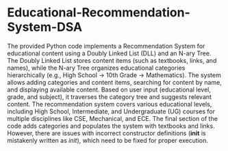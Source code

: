 # Educational-Recommendation-System-DSA
The provided Python code implements a Recommendation System for educational content using a Doubly Linked List (DLL) and an N-ary Tree. The Doubly Linked List stores content items (such as textbooks, links, and names), while the N-ary Tree organizes educational categories hierarchically (e.g., High School → 10th Grade → Mathematics). The system allows adding categories and content items, searching for content by name, and displaying available content. Based on user input (educational level, grade, and subject), it traverses the category tree and suggests relevant content. The recommendation system covers various educational levels, including High School, Intermediate, and Undergraduate (UG) courses for multiple disciplines like CSE, Mechanical, and ECE. The final section of the code adds categories and populates the system with textbooks and links. However, there are issues with incorrect constructor definitions (__init__ is mistakenly written as _init_), which need to be fixed for proper execution.
